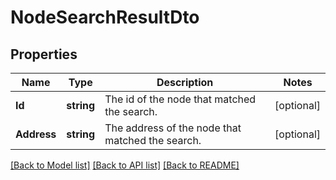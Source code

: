 # NodeSearchResultDto

## Properties

Name | Type | Description | Notes
------------ | ------------- | ------------- | -------------
**Id** | **string** | The id of the node that matched the search. | [optional] 
**Address** | **string** | The address of the node that matched the search. | [optional] 

[[Back to Model list]](../README.md#documentation-for-models) [[Back to API list]](../README.md#documentation-for-api-endpoints) [[Back to README]](../README.md)


